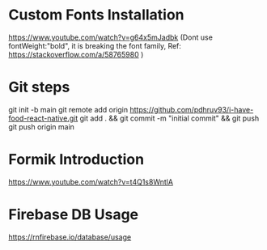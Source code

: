 Custom Fonts Installation
=================================
https://www.youtube.com/watch?v=g64x5mJadbk
(Dont use fontWeight:"bold", it is breaking the font family, Ref: https://stackoverflow.com/a/58765980 )


Git steps
===================
git init -b main
git remote add origin https://github.com/pdhruv93/i-have-food-react-native.git
git add . && git commit -m "initial commit" && git push
git push origin main


Formik Introduction
=================================
https://www.youtube.com/watch?v=t4Q1s8WntlA

Firebase DB Usage
=================================
https://rnfirebase.io/database/usage